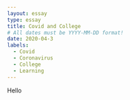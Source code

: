 ```yaml
---
layout: essay
type: essay
title: Covid and College
# All dates must be YYYY-MM-DD format!
date: 2020-04-3
labels:
  - Covid
  - Coronavirus
  - College
  - Learning
---
```


Hello
